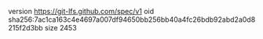 version https://git-lfs.github.com/spec/v1
oid sha256:7ac1ca163c4e4697a007df94650bb256bb40a4fc26bdb92abd2a0d8215f2d3bb
size 2453
